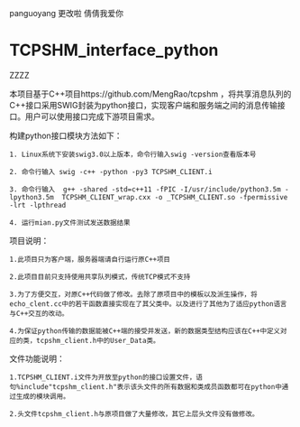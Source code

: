 panguoyang 更改啦
倩倩我爱你


# TCPSHM_interface_python
ZZZZ

本项目基于C++项目https://github.com/MengRao/tcpshm ，将共享消息队列的C++接口采用SWIG封装为python接口，实现客户端和服务端之间的消息传输接口。用户可以使用接口完成下游项目需求。

构建python接口模块方法如下：

    1. Linux系统下安装swig3.0以上版本，命令行输入swig -version查看版本号
  
    2. 命令行输入 swig -c++ -python -py3 TCPSHM_CLIENT.i
  
    3. 命令行输入  g++ -shared -std=c++11 -fPIC -I/usr/include/python3.5m -lpython3.5m  TCPSHM_CLIENT_wrap.cxx -o _TCPSHM_CLIENT.so -fpermissive -lrt -lpthread
  
    4. 运行mian.py文件测试发送数据结果



项目说明：

    1.此项目只为客户端，服务器端请自行运行原C++项目
 
    2.此项目目前只支持使用共享队列模式，传统TCP模式不支持
  
    3.为了方便交互，对原C++代码做了修改。去除了原项目中的模板以及派生操作，将echo_clent.cc中的若干函数直接实现在了其父类中。以及进行了其他为了适应python语言与C++交互的改动。

    4.为保证python传输的数据能被C++端的接受并发送，新的数据类型结构应该在C++中定义对应的类，tcpshm_client.h中的User_Data类。

文件功能说明：

    1.TCPSHM_CLIENT.i文件为开放至python的接口设置文件，语句%include"tcpshm_client.h"表示该头文件的所有数据和类成员函数都可在python中通过生成的模块调用。
    
    2.头文件tcpshm_client.h与原项目做了大量修改，其它上层头文件没有做修改。
